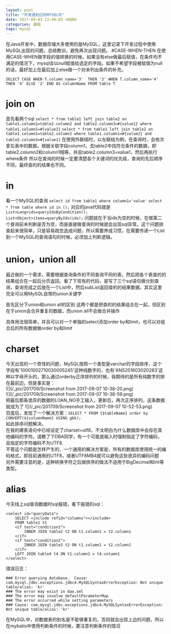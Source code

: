 ```yaml
---
layout: post
title: "开发遇到过的MYSQL坑"
date: 2017-09-03 22:49:03 +0800
categories: 基础
tags: mysql
---
```


在Java开发中，数据存储大多使用的是MySQL，这里记录下开发过程中使用MySQL出现的问题，总结教训，避免再次出现问题。
#CASE-WHEN-THEN
在使用CASE-WHEN做字段的值转换的时候，如果没有else做最后赋值，在条件均不满足的情况下，mysql会以null赋值给选定的字段。如果不希望字段被赋值为null的话，最好加上在最后加上else做一个对未列出条件的补充。

~~~
SELECT CASE WHEN T.column_name='3'  THEN '3' WHEN T.column_name='4' THEN '4' ELSE '2' END AS columnName FROM table T
~~~

# join on
首先看两个sql
`select * from table1 left join table2 on table1.column1=table2.column2 and table2.column3=#{value1} where table1.column1=#{value2}`
`select * from table1 left join table2 on table1.column1=table2.column2 where table1.column1=#{value2} and table2.column3=#{value1}`
在使用外联结时，以左联结为例，在查询时，会依次拿左表中的数据，根据关联字段column1，去table2中找符合条件的数据，即table2.column2和column1相等，并且table2.column3=value1，然后再执行where条件
所以在查询的时候一定要清楚各个关键词的优先级，查询的先后顺序不同，最终查的的结果也不同。


# in
看一个MySQL的查询
`select id from table1 where column1='value'`
`select * from table where id in ();`
对应的java代码就是
`List<Long>ids=queryIdsByCondition();`
`List<Object>items=queryByIds(ids);`
问题就在于当ids为空的时候，在做第二个查询前未判断是否为空，而是直接做查询的时候就会出现sql异常。这个问题排查起来很简单，只是容易疏忽造成问题，所以需要养成习惯，在需要传递一个List到一个MySQL的查询语句的时候，必须加上判断逻辑。



# union，union all
最近做的一个需求，需要根据查询条件的不同查询不同的表，然后把各个表查的的结果组合在一起后分页返回。看了下现有的代码，是写了三个sql语句做分别查询，查询完成之后放在一个List中，然后subList返回查的的结果数据。其实这里完全可以用MySQL自带的union关键字

首先区分下union和union all的区别
这两个都是把查的的结果组合在一起，但区别在于union会合并重复的数据，而union all不会做合并操作

具体用法很简单，并且可以对一个单独的select添加order by和limit，也可以对组合后的所有数据做order by和limit


# charset
今天出现的一个奇怪的问题，MySQL按照一个类型是varchar的字段排序，这个字段有'10001002710030005245'这种纯数字的，也有'ANS201603020283'这种以字母开头的，那么通过orderby正序排列的时候，我期待的是所有纯数字的排在最前边，但是事实是：  
![](/_pic/201709/Screenshot from 2017-09-07 10-38-20.png)  
![](/_pic/201709/Screenshot from 2017-09-07 10-38-59.png)  
把最后那条诡异的数据的LOAN_NO手工输入，更新后，再次正序排列，这条数据就成为了
![](/_pic/201709/Screenshot from 2017-09-07 10-52-53.png)  
百度后，发现了一个解决方案：`SELECT * FROM {$tableName} order by  CONVERT(${columnName} USING gbk);`  
如此排序问题解决。  
在我的建表语句中已经设定了charset=utf8，不太明白为什么数据库中会存在其他编码的字符。请教了下DBA同学，有一个可能是输入时强制指定了字符编码，且指定的字符编码不为UTF8.  
不管这个问题是怎样产生的，一个通用的解决方案是，所有的数据库使用统一的编码格式，即目前通用的UTF8，或者UTF8MB4就可以避免这些诡异的编码问题  
另外需要注意的是，这种转换字符之后做排序的做法不适用于BigDecimal和Int等类型。

# alias  
今天线上sql查询数据时sql报错，看下报错的sql：

~~~
<select id="queryData">
    SELECT <include refid="columns"></include>
    FROM table1 t1
    <if test="condition1">
        INNER JOIN table2 t2 ON t1.column1 = t2.column1
    </if>
    <if test="condition2">
        INNER JOIN table3 t2 ON t1.column1 = t2.column1
    </if>  
    LEFT JOIN table4 t4 ON t1.column1 = t4.column1   
</select>
~~~

错误日志：

~~~
### Error querying database.  Cause: com.mysql.jdbc.exceptions.jdbc4.MySQLSyntaxErrorException: Not unique table/alias: 'kr'
### The error may exist in dao.xml
### The error may involve defaultParameterMap
### The error occurred while setting parameters
### Cause: com.mysql.jdbc.exceptions.jdbc4.MySQLSyntaxErrorException: Not unique table/alias: 'kr'
~~~

在MySQL中，对数据表的别名是不能够重复的，否则就会出现上边的问题，所以在mybatis中使用判断条件的时候，要注意判断条件的情况


